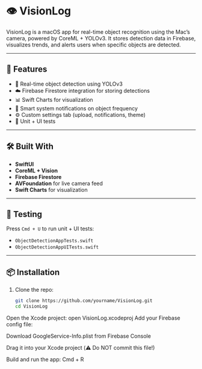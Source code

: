 # 👁️ VisionLog

VisionLog is a macOS app for real-time object recognition using the Mac’s camera, powered by CoreML + YOLOv3. It stores detection data in Firebase, visualizes trends, and alerts users when specific objects are detected.

---

## 🚀 Features

- 📸 Real-time object detection using YOLOv3
- ☁️ Firebase Firestore integration for storing detections
- 📊 Swift Charts for visualization
- 🔔 Smart system notifications on object frequency
- ⚙️ Custom settings tab (upload, notifications, theme)
- 🧪 Unit + UI tests

---

## 🛠 Built With

- **SwiftUI**
- **CoreML + Vision**
- **Firebase Firestore**
- **AVFoundation** for live camera feed
- **Swift Charts** for visualization

---

## 🧪 Testing

Press `Cmd + U` to run unit + UI tests:

- `ObjectDetectionAppTests.swift`
- `ObjectDetectionAppUITests.swift`

---

## 📦 Installation

1. Clone the repo:
   ```bash
   git clone https://github.com/yourname/VisionLog.git
   cd VisionLog
Open the Xcode project:
open VisionLog.xcodeproj
Add your Firebase config file:

Download GoogleService-Info.plist from Firebase Console

Drag it into your Xcode project (⚠️ Do NOT commit this file!)

Build and run the app:
Cmd + R
